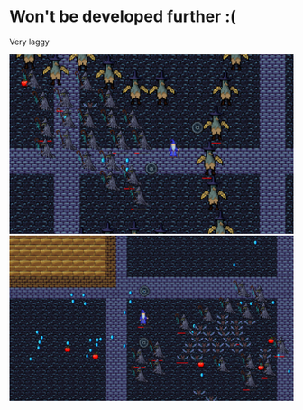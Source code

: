 # Won't be developed further :(
Very laggy

![Alt text](resources/screenshots/ss1.png?raw=true "Screenshot 1")
![Alt text](resources/screenshots/ss2.png?raw=true "Screenshot 2")
